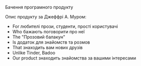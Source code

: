 Бачення програмного продукту

Опис продукту за Джеффрі А. Муром:

 + For любителі прози, студенти, прості користувачі
 + Who бажають поговорити про неї
 + The "Прозовий балакун"
 + Is додаток для знайомств та розмов
 + That знаходить вам нових друзів
 + Unlike Tinder, Badoo
 + Our product знаходить знайомства за вашими інтересами
